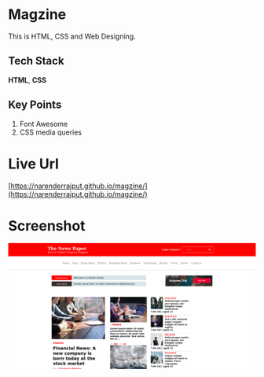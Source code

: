 # Magzine
This is HTML, CSS and Web Designing. 

## Tech Stack

**HTML**, **CSS**

## Key Points
1. Font Awesome
2. CSS media queries


# Live Url
[https://narenderrajput.github.io/magzine/](https://narenderrajput.github.io/magzine/)


# Screenshot

![Screenshot](./screenshot1.png)
